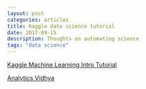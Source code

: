 ```yaml
---
layout: post
categories: articles
title: Kaggle data science tutorial
date: 2017-09-15
description: Thoughts on automating science
tags: "data science"
---
```


[Kaggle Machine Learning Intro Tutorial](https://www.datacamp.com/community/open-courses/kaggle-python-tutorial-on-machine-learning)

[Analytics Vidhya](https://www.analyticsvidhya.com/blog/2016/01/complete-tutorial-learn-data-science-python-scratch-2/)
